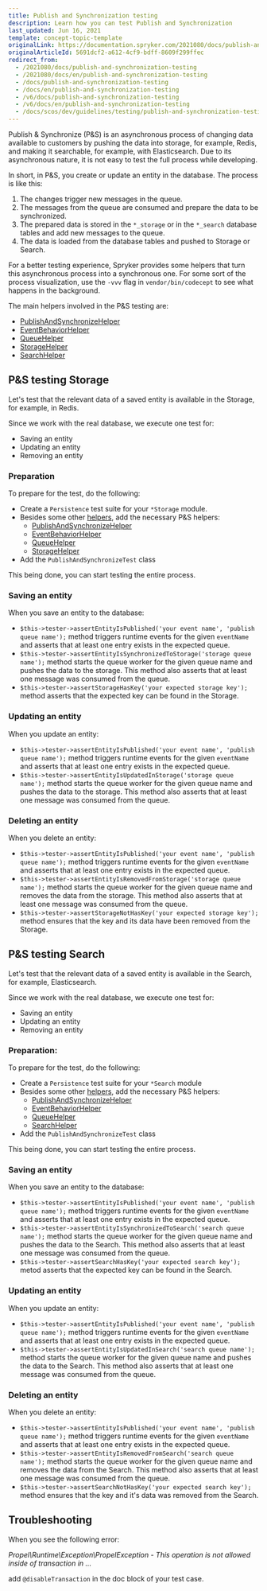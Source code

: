```yaml
---
title: Publish and Synchronization testing
description: Learn how you can test Publish and Synchronization
last_updated: Jun 16, 2021
template: concept-topic-template
originalLink: https://documentation.spryker.com/2021080/docs/publish-and-synchronization-testing
originalArticleId: 5691dcf2-a612-4cf9-bdff-8609f299ffec
redirect_from:
  - /2021080/docs/publish-and-synchronization-testing
  - /2021080/docs/en/publish-and-synchronization-testing
  - /docs/publish-and-synchronization-testing
  - /docs/en/publish-and-synchronization-testing
  - /v6/docs/publish-and-synchronization-testing
  - /v6/docs/en/publish-and-synchronization-testing
  - /docs/scos/dev/guidelines/testing/publish-and-synchronization-testing.html
---
```


Publish & Synchronize (P&S) is an asynchronous process of changing data available to customers by pushing the data into storage, for example, Redis, and making it searchable, for example, with Elasticsearch. Due to its asynchronous nature, it is not easy to test the full process while developing.

In short, in P&S, you create or update an entity in the database. The process is like this:
1. The changes trigger new messages in the queue.
2. The messages from the queue are consumed and prepare the data to be synchronized.
3. The prepared data is stored in the `*_storage` or in the `*_search` database tables and add new messages to the queue.
4. The data is loaded from the database tables and pushed to Storage or Search.

For a better testing experience, Spryker provides some helpers that turn this asynchronous process into a synchronous one. For some sort of the process visualization, use the `-vvv` flag in `vendor/bin/codecept` to see what happens in the background.

The main helpers involved in the P&S testing are:

- [PublishAndSynchronizeHelper](/docs/scos/dev/guidelines/testing-guidelines/available-test-helpers.html#publishandsynchronizehelper)
- [EventBehaviorHelper](/docs/scos/dev/guidelines/testing-guidelines/available-test-helpers.html#eventbehaviorhelper)
- [QueueHelper](/docs/scos/dev/guidelines/testing-guidelines/available-test-helpers.html#queuehelper)
- [StorageHelper](/docs/scos/dev/guidelines/testing-guidelines/available-test-helpers.html#storagehelper)
- [SearchHelper](/docs/scos/dev/guidelines/testing-guidelines/available-test-helpers.html#searchhelper)

## P&S testing Storage
Let's test that the relevant data of a saved entity is available in the Storage, for example, in Redis.

Since we work with the real database, we execute one test for:

- Saving an entity
- Updating an entity
- Removing an entity

### Preparation
To prepare for the test, do the following:

- Create a `Persistence` test suite for your `*Storage` module.
- Besides some other [helpers](/docs/scos/dev/guidelines/testing-guidelines/test-helpers.html), add the necessary P&S helpers:
    - [PublishAndSynchronizeHelper](/docs/scos/dev/guidelines/testing-guidelines/available-test-helpers.html#publishandsynchronizehelper)
    - [EventBehaviorHelper](/docs/scos/dev/guidelines/testing-guidelines/available-test-helpers.html#eventbehaviorhelper)
    - [QueueHelper](/docs/scos/dev/guidelines/testing-guidelines/available-test-helpers.html#queuehelper)
    - [StorageHelper](/docs/scos/dev/guidelines/testing-guidelines/available-test-helpers.html#storagehelper)
- Add the `PublishAndSynchronizeTest` class

This being done, you can start testing the entire process.

### Saving an entity

When you save an entity to the database:

* `$this->tester->assertEntityIsPublished('your event name', 'publish queue name');` method triggers runtime events for the given `eventName` and asserts that at least one entry exists in the expected queue.
* `$this->tester->assertEntityIsSynchronizedToStorage('storage queue name');` method starts the queue worker for the given queue name and pushes the data to the storage. This method also asserts that at least one message was consumed from the queue.
* `$this->tester->assertStorageHasKey('your expected storage key');` method asserts that the expected key can be found in the Storage.


### Updating an entity

When you update an entity:

* `$this->tester->assertEntityIsPublished('your event name', 'publish queue name');` method triggers runtime events for the given `eventName` and asserts that at least one entry exists in the expected queue.
* `$this->tester->assertEntityIsUpdatedInStorage('storage queue name');` method starts the queue worker for the given queue name and pushes the data to the storage. This method also asserts that at least one message was consumed from the queue.

### Deleting an entity

When you delete an entity:

* `$this->tester->assertEntityIsPublished('your event name', 'publish queue name');` method triggers runtime events for the given `eventName` and asserts that at least one entry exists in the expected queue.
* `$this->tester->assertEntityIsRemovedFromStorage('storage queue name');` method starts the queue worker for the given queue name and removes the data from the storage. This method also asserts that at least one message was consumed from the queue.
* `$this->tester->assertStorageNotHasKey('your expected storage key');` method ensures that the key and its data have been removed from the Storage.


## P&S testing Search
Let's test that the relevant data of a saved entity is available in the Search, for example, Elasticsearch.

Since we work with the real database, we execute one test for:

- Saving an entity
- Updating an entity
- Removing an entity

### Preparation:
To prepare for the test, do the following:
- Create a `Persistence` test suite for your `*Search` module
- Besides some other [helpers](/docs/scos/dev/guidelines/testing-guidelines/test-helpers.html), add the necessary P&S helpers:
    - [PublishAndSynchronizeHelper](/docs/scos/dev/guidelines/testing-guidelines/available-test-helpers.html#publishandsynchronizehelper)
    - [EventBehaviorHelper](/docs/scos/dev/guidelines/testing-guidelines/available-test-helpers.html#eventbehaviorhelper)
    - [QueueHelper](/docs/scos/dev/guidelines/testing-guidelines/available-test-helpers.html#queuehelper)
    - [SearchHelper](/docs/scos/dev/guidelines/testing-guidelines/available-test-helpers.html#searchhelper)
- Add the `PublishAndSynchronizeTest` class

This being done, you can start testing the entire process.

### Saving an entity

When you save an entity to the database:

* `$this->tester->assertEntityIsPublished('your event name', 'publish queue name');` method triggers runtime events for the given `eventName` and asserts that at least one entry exists in the expected queue.
* `$this->tester->assertEntityIsSynchronizedToSearch('search queue name');` method starts the queue worker for the given queue name and pushes the data to the Search. This method also asserts that at least one message was consumed from the queue.
* `$this->tester->assertSearchHasKey('your expected search key');` metod asserts that the expected key can be found in the Search.

### Updating an entity
When you update an entity:

* `$this->tester->assertEntityIsPublished('your event name', 'publish queue name');` method triggers runtime events for the given `eventName` and asserts that at least one entry exists in the expected queue.        
* `$this->tester->assertEntityIsUpdatedInSearch('search queue name');` method starts the queue worker for the given queue name and pushes the data to the Search. This method also asserts that at least one message was consumed from the queue.

### Deleting an entity

When you delete an entity:

* `$this->tester->assertEntityIsPublished('your event name', 'publish queue name');` method triggers runtime events for the given `eventName` and asserts that at least one entry exists in the expected queue.
* `$this->tester->assertEntityIsRemovedFromSearch('search queue name');` method starts the queue worker for the given queue name and removes the data from the Search. This method also asserts that at least one message was consumed from the queue.
* `$this->tester->assertSearchNotHasKey('your expected search key');` method ensures that the key and it's data was removed from the Search.



## Troubleshooting

When you see the following error:

*Propel\Runtime\Exception\PropelException - This operation is not allowed inside of transaction in ...*

add `@disableTransaction` in the doc block of your test case.
